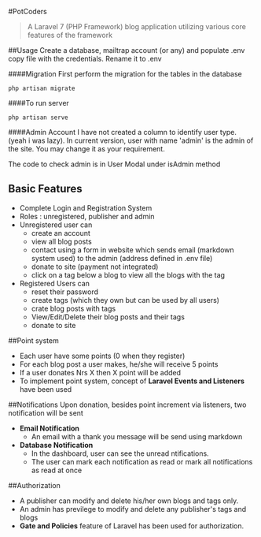#PotCoders

>A Laravel 7 (PHP Framework) blog application utilizing various core features of the framework

##Usage
Create a database, mailtrap account (or any) and populate .env copy file with the credentials. Rename it to .env

####Migration
First perform the migration for the tables in the database

```
php artisan migrate
```
####To run server
```
php artisan serve
```

####Admin Account
I have not created a column to identify user type. (yeah i was lazy). In current version, user with name 'admin' is the admin of the site. You may change it as your requirement.

The code to check admin is in User Modal under isAdmin method


## Basic Features
* Complete Login and Registration System
* Roles : unregistered, publisher and admin
* Unregistered user can
  * create an account
  * view all blog posts
  * contact using a form in website which sends email (markdown system used) to the admin (address defined in .env file)
  * donate to site (payment not integrated)
  * click on a tag below a blog to view all the blogs with the tag
* Registered Users can
  * reset their password
  * create tags (which they own but can be used by all users)
  * crate blog posts with tags
  * View/Edit/Delete their blog posts and their tags
  * donate to site

##Point system

* Each user have some points (0 when they register)
* For each blog post a user makes, he/she will receive 5 points
* If a user donates Nrs X then X point will be added
* To implement point system, concept of **Laravel Events and Listeners** have been used

##Notifications
Upon donation, besides point increment via listeners, two notification will be sent
  * **Email Notification**
    *  An email with a thank you message will be send using markdown
  * **Database Notification**
    *  In the dashboard, user can see the unread ntifications. 
    * The user can mark each notification as read or mark all notifications as read at once

##Authorization
* A publisher can modify and delete his/her own blogs and tags only.
* An admin has previlege to modify and delete any publisher's tags and blogs
* **Gate and Policies** feature of Laravel has been used for authorization.
